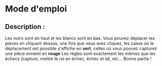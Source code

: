 # Mode d'emploi 

## Description : 

Les noirs sont en haut et les blancs sont en bas.
Vous pouvez déplacer les pieces en cliquant dessus, une fois que vous avez cliquez, les cases où le déplacement est possible s'affiche en **vert**, celles où vous pouvez capturez une pièce ennemi en **rouge** 
Les règles sont exactement les mêmes que les échecs (capture, mettre le roi en échec, échec et lat, etc... 
Bonne partie !